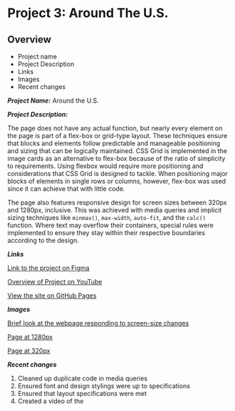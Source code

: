 # Project 3: Around The U.S.

## Overview

- Project name
- Project Description
- Links
- Images
- Recent changes

**_Project Name:_** Around the U.S.

**_Project Description:_**

The page does not have any actual function, but nearly every element on the page is part of a flex-box or grid-type layout. These techniques ensure that blocks and elements follow predictable and manageable positioning and sizing that can be logically maintained.
CSS Grid is implemented in the image cards as an alternative to flex-box because of the ratio of simplicity to requirements. Using flexbox would require more positioning and considerations that CSS Grid is designed to tackle.
When positioning major blocks of elements in single rows or columns, however, flex-box was used since it can achieve that with little code.

The page also features responsive design for screen sizes between 320px and 1280px, inclusive. This was achieved with media queries and implicit sizing techniques like `minmax()`, `max-width`, `auto-fit`, and the `calc()` function.
Where text may overflow their containers, special rules were implemented to ensure they stay within their respective boundaries according to the design.

**_Links_**

[Link to the project on Figma](https://www.figma.com/file/ii4xxsJ0ghevUOcssTlHZv/Sprint-3%3A-Around-the-US?node-id=0%3A1)

[Overview of Project on YouTube](https://youtu.be/ax2Zk1sN_VQ)

[View the site on GitHub Pages](https://aar7.github.io/se_project_aroundtheus/)

**_Images_**

[Brief look at the webpage responding to screen-size changes](./brief_overview.mkv)

[Page at 1280px](./1280px_demo.jpg)

[Page at 320px](./320px_demo.jpg)

**_Recent changes_**

1. Cleaned up duplicate code in media queries
2. Ensured font and design stylings were up to specifications
3. Ensured that layout specifications were met
4. Created a video of the
